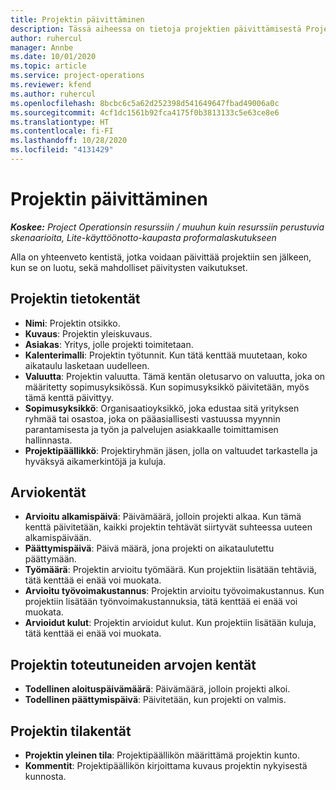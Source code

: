 ```yaml
---
title: Projektin päivittäminen
description: Tässä aiheessa on tietoja projektien päivittämisestä Project Operationsissa.
author: ruhercul
manager: Annbe
ms.date: 10/01/2020
ms.topic: article
ms.service: project-operations
ms.reviewer: kfend
ms.author: ruhercul
ms.openlocfilehash: 8bcbc6c5a62d252398d541649647fbad49006a0c
ms.sourcegitcommit: 4cf1dc1561b92fca4175f0b3813133c5e63ce8e6
ms.translationtype: HT
ms.contentlocale: fi-FI
ms.lasthandoff: 10/28/2020
ms.locfileid: "4131429"
---
```

# <a name="update-a-project"></a>Projektin päivittäminen

_**Koskee:** Project Operationsin resurssiin / muuhun kuin resurssiin perustuvia skenaarioita, Lite-käyttöönotto-kaupasta proformalaskutukseen_

Alla on yhteenveto kentistä, jotka voidaan päivittää projektiin sen jälkeen, kun se on luotu, sekä mahdolliset päivitysten vaikutukset.

## <a name="project-detail-fields"></a>Projektin tietokentät

- **Nimi**: Projektin otsikko.
- **Kuvaus**: Projektin yleiskuvaus.
- **Asiakas**: Yritys, jolle projekti toimitetaan.
- **Kalenterimalli**: Projektin työtunnit. Kun tätä kenttää muutetaan, koko aikataulu lasketaan uudelleen.
- **Valuutta**: Projektin valuutta. Tämä kentän oletusarvo on valuutta, joka on määritetty sopimusyksikössä. Kun sopimusyksikkö päivitetään, myös tämä kenttä päivittyy.
- **Sopimusyksikkö**: Organisaatioyksikkö, joka edustaa sitä yrityksen ryhmää tai osastoa, joka on pääasiallisesti vastuussa myynnin parantamisesta ja työn ja palvelujen asiakkaalle toimittamisen hallinnasta. 
- **Projektipäällikkö**: Projektiryhmän jäsen, jolla on valtuudet tarkastella ja hyväksyä aikamerkintöjä ja kuluja.

## <a name="estimate-fields"></a>Arviokentät

- **Arvioitu alkamispäivä**: Päivämäärä, jolloin projekti alkaa. Kun tämä kenttä päivitetään, kaikki projektin tehtävät siirtyvät suhteessa uuteen alkamispäivään.
- **Päättymispäivä**: Päivä määrä, jona projekti on aikataulutettu päättymään.
- **Työmäärä**: Projektin arvioitu työmäärä. Kun projektiin lisätään tehtäviä, tätä kenttää ei enää voi muokata.
- **Arvioitu työvoimakustannus**: Projektin arvioitu työvoimakustannus. Kun projektiin lisätään työnvoimakustannuksia, tätä kenttää ei enää voi muokata.
- **Arvioidut kulut**: Projektin arvioidut kulut. Kun projektiin lisätään kuluja, tätä kenttää ei enää voi muokata.

## <a name="project-actual-fields"></a>Projektin toteutuneiden arvojen kentät
- **Todellinen aloituspäivämäärä**: Päivämäärä, jolloin projekti alkoi.
- **Todellinen päättymispäivä**: Päivitetään, kun projekti on valmis.

## <a name="project-status-fields"></a>Projektin tilakentät

- **Projektin yleinen tila**: Projektipäällikön määrittämä projektin kunto.
- **Kommentit**: Projektipäällikön kirjoittama kuvaus projektin nykyisestä kunnosta.


